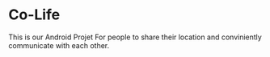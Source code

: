 # Co-Life
This is our Android Projet
For people to share their location and conviniently communicate with each other.
